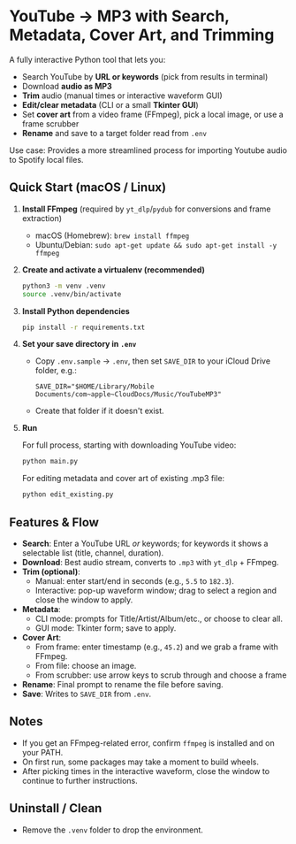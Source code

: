 
# YouTube → MP3 with Search, Metadata, Cover Art, and Trimming

A fully interactive Python tool that lets you:
- Search YouTube by **URL or keywords** (pick from results in terminal)
- Download **audio as MP3**
- **Trim** audio (manual times or interactive waveform GUI)
- **Edit/clear metadata** (CLI or a small **Tkinter GUI**)
- Set **cover art** from a video frame (FFmpeg), pick a local image, or use a frame scrubber
- **Rename** and save to a target folder read from `.env`

Use case:
Provides a more streamlined process for importing Youtube audio to Spotify local files.

## Quick Start (macOS / Linux)
1. **Install FFmpeg** (required by `yt_dlp`/`pydub` for conversions and frame extraction)
   - macOS (Homebrew): `brew install ffmpeg`
   - Ubuntu/Debian: `sudo apt-get update && sudo apt-get install -y ffmpeg`

2. **Create and activate a virtualenv (recommended)**
   ```bash
   python3 -m venv .venv
   source .venv/bin/activate
   ```

3. **Install Python dependencies**
   ```bash
   pip install -r requirements.txt
   ```

4. **Set your save directory in `.env`**
   - Copy `.env.sample` → `.env`, then set `SAVE_DIR` to your iCloud Drive folder, e.g.:
     ```env
     SAVE_DIR="$HOME/Library/Mobile Documents/com~apple~CloudDocs/Music/YouTubeMP3"
     ```
   - Create that folder if it doesn't exist.

5. **Run**
    
    For full process, starting with downloading YouTube video:
   ```bash
   python main.py
   ```
   
    For editing metadata and cover art of existing .mp3 file:
    ```bash
   python edit_existing.py
    ```

## Features & Flow
- **Search**: Enter a YouTube URL _or_ keywords; for keywords it shows a selectable list (title, channel, duration).
- **Download**: Best audio stream, converts to `.mp3` with `yt_dlp` + FFmpeg.
- **Trim (optional)**:
  - Manual: enter start/end in seconds (e.g., `5.5` to `182.3`).
  - Interactive: pop-up waveform window; drag to select a region and close the window to apply.
- **Metadata**:
  - CLI mode: prompts for Title/Artist/Album/etc., or choose to clear all.
  - GUI mode: Tkinter form; save to apply.
- **Cover Art**:
  - From frame: enter timestamp (e.g., `45.2`) and we grab a frame with FFmpeg.
  - From file: choose an image.
  - From scrubber: use arrow keys to scrub through and choose a frame
- **Rename**: Final prompt to rename the file before saving.
- **Save**: Writes to `SAVE_DIR` from `.env`. 

## Notes
- If you get an FFmpeg-related error, confirm `ffmpeg` is installed and on your PATH.
- On first run, some packages may take a moment to build wheels.
- After picking times in the interactive waveform, close the window to continue to further instructions.

## Uninstall / Clean
- Remove the `.venv` folder to drop the environment.